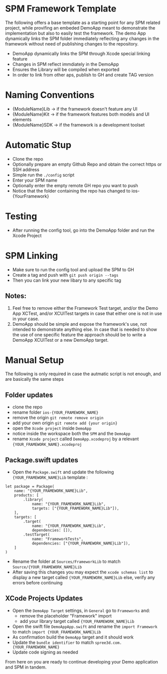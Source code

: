 # SPM Framework Template

The following offers a base template as a starting point for any SPM related project, while provifing an embeded DemoApp meant to demonstrate the implementation but also to easily test the framework. The demo App dynamically links the SPM folder immediately reflecting any changes in the framework without need of publishing changes to the repository.

- DemoApp dynamically links the SPM through Xcode special linking feature
- Changes in SPM reflect immdiately in the DemoApp
- Ensures the Library will be compiled when exported
- In order to link from other aps, publish to GH and create  TAG version

# Naming Conventions

- {ModuleName}Lib -> if the framework doesn't feature any UI
- {ModuleName}Kit -> if the framework features both models and UI elements
- {ModuleName}SDK -> if the framework is a development toolset

# Automatic Stup

- Clone the repo
- Optionally prepare an empty Github Repo and obtain the correct https or SSH address
- Simple run the `./config` script
- Enter your SPM name
- Optionally enter the empty remote GH repo you want to push
- Notice that the folder containing the repo has changed to ios-{YourFramework}

# Testing

- After running the config tool, go into the DemoApp folder and run the Xcode Project

# SPM Linking

- Make sure to run the config tool and upload the SPM to GH
- Create a tag and push with `git push origin --tags`
- Then you can link your new libary to any specific tag

## Notes:
1. Feel free to remove either the Framework Test target, and/or the Demo App XCTest, and/or XCUITest targets in case that either one is not in use in your case.
1. DemoApp should be simple and expose the framework's use, not intended to demonstrate anything else. In case that is needed to show the use of one specific feature the approach should be to write a DemoApp XCUITest or a new DemoApp target.
  

# Manual Setup

The following is only required in case the autmatic script is not enough, and are basically the same steps

## Folder updates
- clone the repo
- rename folder `ios-{YOUR_FRAMEWORK_NAME}`
- remove the origin `git remote remove origin`
- add your own origin `git remote add {your origin}`
- open the `Xcode project` inside `DemoApp`
- notice inside the workspace both the `SPM` and the `DemoApp`
- rename `Xcode project` called `DemoApp.xcodeproj` by a relevant `{YOUR_FRAMEWORK_NAME}.xcodeproj`

## Package.swift updates
- Open the `Package.swift` and update the following `{YOUR_FRAMEWORK_NAME}Lib` template :

```
let package = Package(
    name: "{YOUR_FRAMEWORK_NAME}Lib",
    products: [
        .library(
            name: "{YOUR_FRAMEWORK_NAME}Lib",
            targets: ["{YOUR_FRAMEWORK_NAME}Lib"]),
    ],
    targets: [
        .target(
            name: "{YOUR_FRAMEWORK_NAME}Lib",
            dependencies: []),
        .testTarget(
            name: "FrameworkTests",
            dependencies: ["{YOUR_FRAMEWORK_NAME}Lib"]),
    ]
)
```
- Rename the folder at `Sources/FrameworkLib` to match `Source/{YOUR_FRAMEWORK_NAME}Lib`
- After saving this changes you may expect the `xcode schemas list` to display a new target called `{YOUR_FRAMEWORK_NAME}Lib` else, verify any errors before continuing

## XCode Projects Updates
- Open the `DemoApp Target` settings, in `General` go to `Frameworks` and:
  - remove the placeholder "Framework" import
  - add your library target  called `{YOUR_FRAMEWORK_NAME}Lib`
- Open the swift file `DemoAppApp.swift` and rename the `import Framework` to match  `import {YOUR_FRAMEWORK_NAME}Lib`
- As confirmation build the `DemoApp` target and it should work
- Update the `bundle identifier` to match `spree3d.com.{YOUR_FRAMEWORK_NAME}`
- Update code signing as needed

From here on you are ready to continue developing your Demo application and SPM in tandem.





